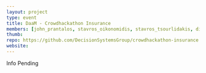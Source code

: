 ```yaml
---
layout: project
type: event
title: DaaM - Crowdhackathon Insurance
members: [john_prantalos, stavros_oikonomidis, stavros_tsourlidakis, dimitris_bampakos]
thumb:
repo: https://github.com/DecisionSystemsGroup/crowdhackathon-insurance
website:
---
```

Info Pending
